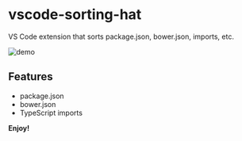 # vscode-sorting-hat

VS Code extension that sorts package.json, bower.json, imports, etc.

![demo](https://cloud.githubusercontent.com/assets/5178445/20164485/d822d328-a6ca-11e6-84b7-e4df7a064374.gif)

## Features

* package.json
* bower.json
* TypeScript imports

**Enjoy!**
